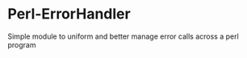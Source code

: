 Perl-ErrorHandler
=================

Simple module to uniform and better manage error calls across a perl program
